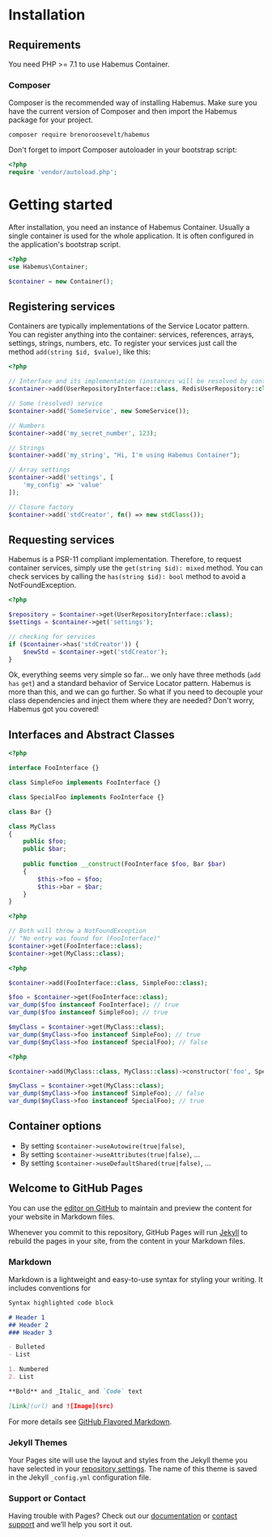 # Installation

## Requirements

You need PHP >= 7.1 to use Habemus Container.

### Composer

Composer is the recommended way of installing Habemus. Make sure you have the current version of Composer and then import the Habemus package for your project.

```shell
composer require brenoroosevelt/habemus
```

Don't forget to import Composer autoloader in your bootstrap script:

```php
<?php
require 'vendor/autoload.php';
```

# Getting started

After installation, you need an instance of Habemus Container. Usually a single container is used for the whole application. It is often configured in the application's bootstrap script.

```php
<?php
use Habemus\Container;

$container = new Container();
```

## Registering services

Containers are typically implementations of the Service Locator pattern. You can register anything into the container: services, references, arrays, settings, strings, numbers, etc. To register your services just call the method `add(string $id, $value)`, like this:

```php
<?php

// Interface and its implementation (instances will be resolved by container)
$container->add(UserRepositoryInterface::class, RedisUserRepository::class);

// Some (resolved) service 
$container->add('SomeService', new SomeService());

// Numbers
$container->add('my_secret_number', 123);

// Strings
$container->add('my_string', "Hi, I'm using Habemus Container");

// Array settings
$container->add('settings', [
    'my_config' => 'value'
]);

// Closure factory
$container->add('stdCreator', fn() => new stdClass());
```

## Requesting services

Habemus is a PSR-11 compliant implementation. Therefore, to request container services, simply use the `get(string $id): mixed` method. You can check services by calling the `has(string $id): bool` method to avoid a NotFoundException.

```php
<?php

$repository = $container->get(UserRepositoryInterface::class);
$settings = $container->get('settings');

// checking for services
if ($container->has('stdCreator')) {
    $newStd = $container->get('stdCreator');
}
```

Ok, everything seems very simple so far... we only have three methods (`add` `has` `get`) and a standard behavior of Service Locator pattern.
Habemus is more than this, and we can go further. So what if you need to decouple your class dependencies and inject them where they are needed? Don't worry, Habemus got you covered!


## Interfaces and Abstract Classes

```php
<?php

interface FooInterface {}

class SimpleFoo implements FooInterface {}

class SpecialFoo implements FooInterface {}

class Bar {}

class MyClass
{
    public $foo;
    public $bar;
    
    public function __construct(FooInterface $foo, Bar $bar)
    {
        $this->foo = $foo;
        $this->bar = $bar;
    }
}
```

```php
<?php

// Both will throw a NotFoundException
// "No entry was found for (FooInterface)"
$container->get(FooInterface::class);
$container->get(MyClass::class); 
```

```php
<?php

$container->add(FooInterface::class, SimpleFoo::class);

$foo = $container->get(FooInterface::class);
var_dump($foo instanceof FooInterface); // true
var_dump($foo instanceof SimpleFoo); // true

$myClass = $container->get(MyClass::class);
var_dump($myClass->foo instanceof SimpleFoo); // true
var_dump($myClass->foo instanceof SpecialFoo); // false
```


```php
<?php

$container->add(MyClass::class, MyClass::class)->constructor('foo', SpecialFoo::class);

$myClass = $container->get(MyClass::class);
var_dump($myClass->foo instanceof SimpleFoo); // false
var_dump($myClass->foo instanceof SpecialFoo); // true
```

## Container options

* By setting `$container->useAutowire(true|false)`, 
* By setting `$container->useAttributes(true|false)`, ...
* By setting `$container->useDefaultShared(true|false)`, ...

## Welcome to GitHub Pages

You can use the [editor on GitHub](https://github.com/brenoroosevelt/habemus/edit/gh-pages/index.md) to maintain and preview the content for your website in Markdown files.

Whenever you commit to this repository, GitHub Pages will run [Jekyll](https://jekyllrb.com/) to rebuild the pages in your site, from the content in your Markdown files.

### Markdown

Markdown is a lightweight and easy-to-use syntax for styling your writing. It includes conventions for

```markdown
Syntax highlighted code block

# Header 1
## Header 2
### Header 3

- Bulleted
- List

1. Numbered
2. List

**Bold** and _Italic_ and `Code` text

[Link](url) and ![Image](src)
```

For more details see [GitHub Flavored Markdown](https://guides.github.com/features/mastering-markdown/).

### Jekyll Themes

Your Pages site will use the layout and styles from the Jekyll theme you have selected in your [repository settings](https://github.com/brenoroosevelt/habemus/settings). The name of this theme is saved in the Jekyll `_config.yml` configuration file.

### Support or Contact

Having trouble with Pages? Check out our [documentation](https://docs.github.com/categories/github-pages-basics/) or [contact support](https://support.github.com/contact) and we’ll help you sort it out.
